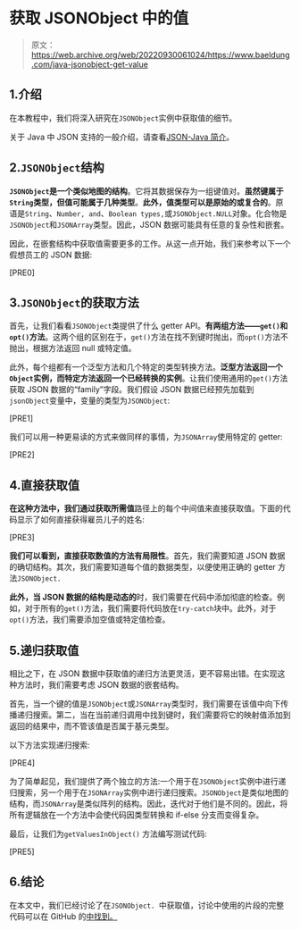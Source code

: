 # 获取 JSONObject 中的值

> 原文：<https://web.archive.org/web/20220930061024/https://www.baeldung.com/java-jsonobject-get-value>

## 1.介绍

在本教程中，我们将深入研究在`JSONObject`实例中获取值的细节。

关于 Java 中 JSON 支持的一般介绍，请查看[JSON-Java 简介](/web/20221221184057/https://www.baeldung.com/java-org-json "Introduction to JSON-Java")。

## 2.`JSONObject`结构

**`JSONObject`是一个类似地图的结构**。它将其数据保存为一组键值对。**虽然键属于`String`类型，但值可能属于几种类型**。**此外，值类型可以是原始的或复合的**。原语是`String`、`Number, and`、`Boolean types,`或`JSONObject.NULL`对象。化合物是`JSONObject`和`JSONArray`类型。因此，JSON 数据可能具有任意的复杂性和嵌套。

因此，在嵌套结构中获取值需要更多的工作。从这一点开始，我们来参考以下一个假想员工的 JSON 数据:

[PRE0]

## 3.`JSONObject`的获取方法

首先，让我们看看`JSONObject`类提供了什么 getter API。**有两组方法——`get()`和`opt()`方法**。这两个组的区别在于，`get()`方法在找不到键时抛出，而`opt()`方法不抛出，根据方法返回 null 或特定值。

此外，每个组都有一个泛型方法和几个特定的类型转换方法。**泛型方法返回一个`Object`实例，而特定方法返回一个已经转换的实例**。让我们使用通用的`get()`方法获取 JSON 数据的“family”字段。我们假设 JSON 数据已经预先加载到`jsonObject`变量中，变量的类型为`JSONObject`:

[PRE1]

我们可以用一种更易读的方式来做同样的事情，为`JSONArray`使用特定的 getter:

[PRE2]

## 4.直接获取值

**在这种方法中，我们通过获取所需值**路径上的每个中间值来直接获取值。下面的代码显示了如何直接获得雇员儿子的姓名:

[PRE3]

**我们可以看到，直接获取数值的方法有局限性**。首先，我们需要知道 JSON 数据的确切结构。其次，我们需要知道每个值的数据类型，以便使用正确的 getter 方法`JSONObject.`

**此外，当 JSON 数据的结构是动态的**时，我们需要在代码中添加彻底的检查。例如，对于所有的`get()`方法，我们需要将代码放在`try-catch`块中。此外，对于`opt()`方法，我们需要添加空值或特定值检查。

## 5.递归获取值

相比之下，在 JSON 数据中获取值的递归方法更灵活，更不容易出错。在实现这种方法时，我们需要考虑 JSON 数据的嵌套结构。

首先，当一个键的值是`JSONObject`或`JSONArray`类型时，我们需要在该值中向下传播递归搜索。第二，当在当前递归调用中找到键时，我们需要将它的映射值添加到返回的结果中，而不管该值是否属于基元类型。

以下方法实现递归搜索:

[PRE4]

为了简单起见，我们提供了两个独立的方法:一个用于在`JSONObject`实例中进行递归搜索，另一个用于在`JSONArray`实例中进行递归搜索。`JSONObject`是类似地图的结构，而`JSONArray`是类似阵列的结构。因此，迭代对于他们是不同的。因此，将所有逻辑放在一个方法中会使代码因类型转换和 if-else 分支而变得复杂。

最后，让我们为``getValuesInObject()`` 方法编写测试代码:

[PRE5]

## 6.结论

在本文中，我们已经讨论了在`JSONObject. `中获取值，讨论中使用的片段的完整代码可以在 GitHub 的[中找到。](https://web.archive.org/web/20221221184057/https://github.com/eugenp/tutorials/tree/master/json-modules/json-2)